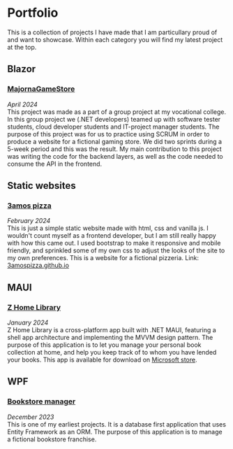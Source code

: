 # Portfolio
This is a collection of projects I have made that I am particullary proud of and want to showcase. Within each category you will find my latest project at the top.


## Blazor
### [MajornaGameStore](https://github.com/josephRashidMaalouf/MajornaGameStore)
<i>April 2024</i><br>
This project was made as a part of a group project at my vocational college. In this group project we (.NET developers) teamed up with software tester students, cloud developer students and IT-project manager students. The purpose of this project was for us to practice using SCRUM in order to produce a website for a fictional gaming store. We did two sprints during a 5-week period and this was the result. My main contribution to this project was writing the code for the backend layers, as well as the code needed to consume the API in the frontend.

## Static websites
### [3amos pizza](https://github.com/josephRashidMaalouf/3amospizza.github.io)
<i>February 2024</i><br>
This is just a simple static website made with html, css and vanilla js. I wouldn't count myself as a frontend developer, but I am still really happy with how this came out. I used bootstrap to make it responsive and mobile friendly, and sprinkled some of my own css to adjust the looks of the site to my own preferences. This is a website for a fictional pizzeria. 
Link: [3amospizza.github.io](https://josephrashidmaalouf.github.io/3amospizza.github.io/index.html)

## MAUI
### [Z Home Library](https://github.com/josephRashidMaalouf/ZHomeLibrary)
<i>January 2024</i><br>
Z Home Library is a cross-platform app built with .NET MAUI, featuring a shell app architecture and implementing the MVVM design pattern. The purpose of this application is to let you manage your personal book collection at home, and help you keep track of to whom you have lended your books. This app is available for download on [Microsoft store](https://www.microsoft.com/store/productId/9P2HBLR8DSHM?ocid=pdpshare).

## WPF
### [Bookstore manager](https://github.com/josephRashidMaalouf/BookstoreManager)
<i>December 2023</i><br>
This is one of my earliest projects. It is a database first application that uses Entity Framework as an ORM. The purpose of this application is to manage a fictional bookstore franchise. 

